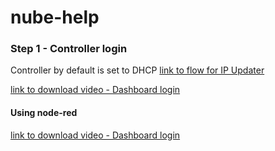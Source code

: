 # nube-help

### Step 1 - Controller login 

Controller by default is set to DHCP
[link to flow for IP Updater](https://github.com/NubeIO/nube-help/blob/master/flows-edge-io-controller/updateIP.json)


[link to download video - Dashboard login](https://github.com/NubeIO/nube-help/raw/master/videos-edge-dashboard/1%20-%20Login%20to%20Dashboard.mp4)


#### Using node-red

[link to download video - Dashboard login](https://nodered.org/docs/user-guide/)





